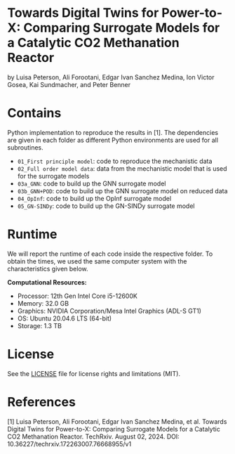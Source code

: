# Towards Digital Twins for Power-to-X: Comparing Surrogate Models for a Catalytic CO2 Methanation Reactor
by Luisa Peterson, Ali Forootani, Edgar Ivan Sanchez Medina, Ion Victor Gosea, Kai Sundmacher, and Peter Benner

# Contains
Python implementation to reproduce the results in [1]. The dependencies are given in each folder as different Python environments are used for all subroutines.
* `01_First principle model`: code to reproduce the mechanistic data
* `02_Full order model data`: data from the mechanistic model that is used for the surrogate models
* `03a_GNN`: code to build up the GNN surrogate model
* `03b_GNN+POD`: code to build up the GNN surrogate model on reduced data
* `04_OpInf`: code to build up the OpInf surrogate model
* `05_GN-SINDy`: code to build up the GN-SINDy surrogate model

# Runtime
We will report the runtime of each code inside the respective folder. To obtain the times, we used the same computer system with the characteristics given below.

**Computational Resources:**
- Processor: 12th Gen Intel Core i5-12600K
- Memory: 32.0 GB
- Graphics: NVIDIA Corporation/Mesa Intel Graphics (ADL-S GT1)
- OS: Ubuntu 20.04.6 LTS (64-bit)
- Storage: 1.3 TB

# License
See the [LICENSE](LICENSE) file for license rights and limitations (MIT).

# References
[1] Luisa Peterson, Ali Forootani, Edgar Ivan Sanchez Medina, et al. Towards Digital Twins for Power-to-X: Comparing Surrogate Models for a Catalytic CO2 Methanation Reactor. TechRxiv. August 02, 2024.
DOI: 10.36227/techrxiv.172263007.76668955/v1
